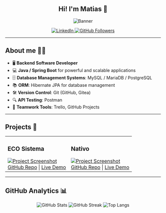 ## <div align="center">Hi! I'm Matias 👋</div>

<p align="center">
  <img src="https://github.com/user-attachments/assets/68b71ec1-eeb9-42b0-8da5-867f89554098" alt="Banner" />
</p>

<!-- Aquí podrías cambiar la imagen del banner si prefieres algo más retro o en estilo pixel art -->
<!-- Ejemplo de banner retro: https://github.com/path/to/pixel-art-banner.png -->

<div align="center">
  <!-- Badges con enlaces personalizados -->
  <a href="https://www.linkedin.com/in/mnm-dev" target="_blank">
    <img src="https://img.shields.io/badge/-LinkedIn-blue?style=flat-square&logo=Linkedin&logoColor=white" alt="LinkedIn" />
  </a>
  <a href="https://github.com/mdev-repos?tab=followers">
    <img src="https://img.shields.io/github/followers/tu-usuario?label=GitHub%20Followers&style=flat-square" alt="GitHub Followers" />
  </a>
  <!-- Puedes agregar más badges según tus preferencias -->
</div>

---

## About me 👨‍💻

- 🖥️ **Backend Software Developer**
- 💻 **Java / Spring Boot** for powerful and scalable applications
- 🗄️ **Database Management Systems**: MySQL / MariaDB / PostgreSQL
- 📚 **ORM**: Hibernate JPA for database management
- 🛠️ **Version Control**: Git (GitHub, Gitea)
- 🔍 **API Testing**: Postman
- 🤝 **Teamwork Tools**: Trello, GitHub Projects

---

## Projects 🚀

<!-- Aquí te sugiero un diseño simple pero elegante para los proyectos -->

<div align="center">
  <table>
    <tr>
      <td>
        <h3>ECO Sistema</h3>
        <a href="https://link-to-project.com"><img src="https://via.placeholder.com/150" alt="Project Screenshot"></a>
        <br/>
        <a href="https://github.com/tu-repo/project1">GitHub Repo</a> | 
        <a href="https://link-to-deploy.com">Live Demo</a>
      </td>
      <td>
        <h3>Nativo</h3>
        <a href="https://link-to-project.com"><img src="https://via.placeholder.com/150" alt="Project Screenshot"></a>
        <br/>
        <a href="https://github.com/tu-repo/project2">GitHub Repo</a> | 
        <a href="https://link-to-deploy.com">Live Demo</a>
      </td>
    </tr>
    <!-- Puedes agregar más proyectos aquí -->
  </table>
</div>

---

## GitHub Analytics 📊

<p align="center">
  <img src="https://github-readme-stats.vercel.app/api?username=mdev-repos&show_icons=true&theme=radical" alt="GitHub Stats" />
  <img src="https://github-readme-streak-stats.herokuapp.com/?user=mdev-repos&theme=radical" alt="GitHub Streak" />
  <img src="https://github-readme-stats.vercel.app/api/top-langs/?username=mdev-repos&layout=compact&theme=radical" alt="Top Langs" />
</p>

<!-- Puedes explorar más métricas en: https://github.com/anuraghazra/github-readme-stats -->


<!--
**mdev-repos/mdev-repos** is a ✨ _special_ ✨ repository because its `README.md` (this file) appears on your GitHub profile.

Here are some ideas to get you started:

- 🔭 I’m currently working on ...
- 🌱 I’m currently learning ...
- 👯 I’m looking to collaborate on ...
- 🤔 I’m looking for help with ...
- 💬 Ask me about ...
- 📫 How to reach me: ...
- 😄 Pronouns: ...
- ⚡ Fun fact: ...
-->
